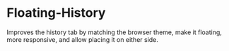 # Floating-History

Improves the history tab by matching the browser theme, make it floating, more responsive, and allow placing it on either side.

